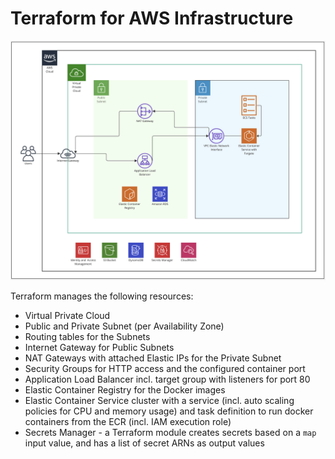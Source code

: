 # Terraform for AWS Infrastructure

![Terraform Diagram](../../docs/imgs/terraform-diagram.png "Terraform Diagram")

Terraform manages the following resources:

- Virtual Private Cloud
- Public and Private Subnet (per Availability Zone)
- Routing tables for the Subnets
- Internet Gateway for Public Subnets
- NAT Gateways with attached Elastic IPs for the Private Subnet
- Security Groups for HTTP access and the configured container port
- Application Load Balancer incl. target group with listeners for port 80
- Elastic Container Registry for the Docker images
- Elastic Container Service  cluster with a service (incl. auto scaling policies for CPU and memory usage)
  and task definition to run docker containers from the ECR (incl. IAM execution role)
- Secrets Manager - a Terraform module creates secrets based on a `map` input value, and has a list of secret ARNs as output values
